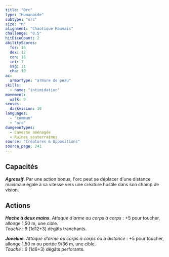 ```yaml
---
title: "Orc"
type: "Humanoïde"
subtype: "orc"
size: "M"
alignment: "Chaotique Mauvais"
challenge: "0.5"
hitDiceCount: 2
abilityScores:
  for: 16
  dex: 12
  con: 16
  int: 7
  sag: 11
  cha: 10
ac: 
  armorType: "armure de peau"
skills: 
  - name: "intimidation"
movement: 
  walk: 9
senses: 
  darkvision: 18
languages: 
  - "commun"
  - "orc"
dungeonTypes:
  - Caverne aménagée
  - Ruines souterraines
source: "Créatures & Oppositions"
source_page: 241
---
```

## Capacités
_**Agressif**_. Par une action bonus, l'orc peut se déplacer d'une distance maximale égale à sa vitesse vers une créature hostile dans son champ de vision.

## Actions
_**Hache à deux mains**_. _Attaque d'arme au corps à corps_ : +5 pour toucher, allonge 1,50 m, une cible.  
_Touché_ : 9 (1d12+3) dégâts tranchants.

_**Javeline**_. _Attaque d'arme au corps à corps ou à distance_ : +5 pour toucher, allonge 1,50 m ou portée 9/36 m, une cible.  
_Touché_ : 6 (1d6+3) dégâts perforants.
